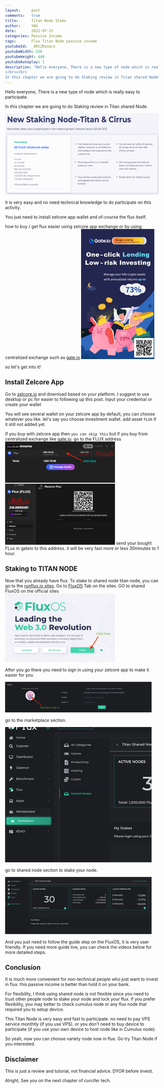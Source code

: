 ```yaml
---
layout:     post
comments: 	true
title:      Titan Node Stake
author:     YWS
date:       2022-07-25
categories: Passive Income
tags: 		Flux Titan Node passive invome
youtubeId: 	_dRt2Mzoqro
youtubeWidth: 550
youtubeHeight: 440
youtubeAutoplay: 1
description: "Hello everyone, There is a new type of node which is really easy to participate.
</br></br>
In this chapter we are going to do Staking review in Titan shared Node"
---
```


Hello everyone, There is a new type of node which is really easy to participate.

In this chapter we are going to do Staking review in Titan shared Node.

<centre>
<img src="/assets/July2022/titannode.png" width=560px height=266px/>
</centre>

It is very easy and no need technical knowledge to do participate on this activity.

You just need to install zelcore app wallet and of-course the flux itself.

how to buy / get flux easier using zelcore app exchange or by using centralized exchange such as [gate.io][gateio]
<centre>
<img src="/assets/July2022/gateio_poster.png" width=240px height=426px/>
</centre>

so let's get into it!

## Install Zelcore App
Go to [zelcore.io][wallet-zelcore] and download based on your platform.
I suggest to use desktop or pc for easier to following up this post.
Input your credential or create your wallet

You will see several wallet on your zelcore app by default, you can choose whatever you like.
let's say you choose investment wallet.
add asset `FLUX` if it still not added yet.

If you buy with zelcore app then `you can skip this` but if you buy from centralized exchange like [gate.io][gateio].
go to the FLUX address
<centre>
<img src="/assets/July2022/zelcoreapp-1.png" width=360px height=135px/>
<img src="/assets/July2022/zelcoreapp-2.png" width=360px height=200px/>
</centre>
send your bought FLux in gateio to this address.
it will be very fast more or less 30minutes to 1 hour.

## Staking to TITAN NODE

Now that you already have flux.
To stake to shared node titan node, you can go to the [runflux.io sites][runflux].
Go to [FluxOS][fluxos] Tab on the sites.
GO to shared FluxOS on the official sites
<centre>
<img src="/assets/July2022/fluxos-1.png" width=360px height=224px/>
</centre>

After you go there you need to sign in using your zelcore app to make it easier for you.

<centre>
<img src="/assets/July2022/fluxos-2.png" width=480px height=100px/>
</centre>

go to the marketplace section.

<centre>
<img src="/assets/July2022/fluxos-4.png" width=480px height=443px/>
</centre>

go to shared node section to stake your node.

<centre>
<img src="/assets/July2022/fluxos-3.png" width=480px height=187px/>
</centre>

And you just need to follow the guide step on the FluxOS, it is very user friendly.
If you need more guide live, you can check the videos below for more detailed steps.

## Conclusion

It is much more convenient for non-technical people who just want to invest in flux.
this passive income is better than hold it on your bank.

For flexibility, I think using shared node is not flexible since you need to trust other people node to stake your node and lock your flux.
if you prefer flexibility, you may better to check cumulus node or any flux node that required you to setup device.

This Titan Node is very easy and fast to participate.
no need to pay VPS service monthtly (if you use VPS).
or you don't need to buy device to participate (if you use your own device to host node like in Cumulus node).

So yeah, now you can choose variety node now in flux.
Go try Titan Node if you interested.

## Disclaimer

This is just a review and tutorial, not financial advice. DYOR before invest.


Alright, See you on the next chapter of curcifer tech.


[wallet-zelcore]: https://zelcore.io/
[gateio]: https://www.gate.io/signup/5735273
[runflux]: https://runonflux.io/
[fluxos]: https://runonflux.io/fluxos.html